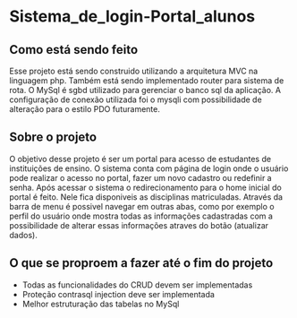 # Sistema_de_login-Portal_alunos
## Como está sendo feito
Esse projeto está sendo construido utilizando a arquitetura MVC na linguagem php. Também está sendo implementado router para sistema 
de rota. O MySql é sgbd utilizado para gerenciar o banco sql da aplicação. A configuração de conexão utilizada foi o mysqli com
possibilidade de alteração para o estilo PDO futuramente.

## Sobre o projeto
O objetivo desse projeto é ser um portal para acesso de estudantes de instituições de ensino. O sistema conta 
com página de login onde o usuário pode realizar o acesso no portal, fazer um novo cadastro ou redefinir a senha.
Após acessar o sistema o redirecionamento para o home inicial do portal é feito. Nele fica disponiveis as disciplinas matriculadas.
Através da barra de menu é possivel navegar em outras abas, como por exemplo o perfil do usuário onde mostra todas as informações cadastradas
com a possibilidade de alterar essas informações atraves do botão (atualizar dados).

## O que se proproem a fazer até o fim do projeto
- Todas as funcionalidades do CRUD devem ser implementadas
- Proteção contrasql injection deve ser implementada
- Melhor estruturação das tabelas no MySql
  
